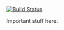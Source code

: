 [![Build Status](http://localhost:8081/buildStatus/icon?job=instavote%2Fworker-build)](http://localhost:8081/job/instavote/job/worker-build/)

Important stuff here.
